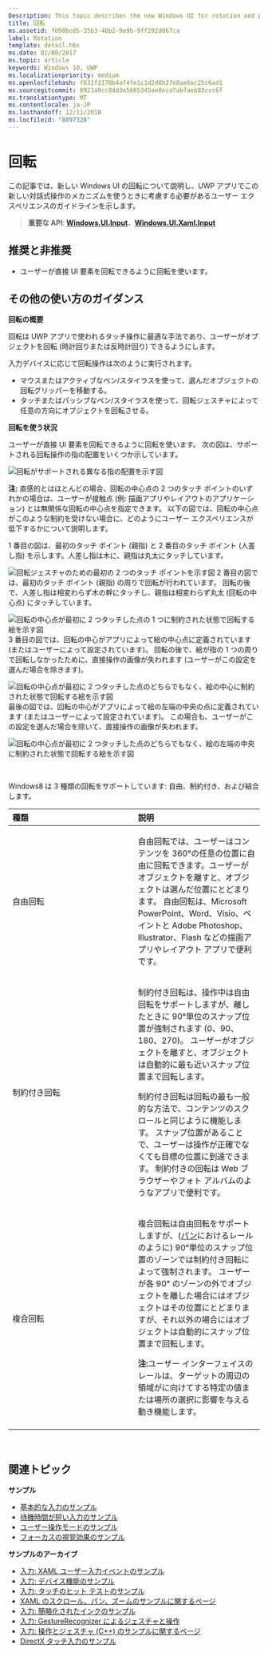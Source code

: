 ```yaml
---
Description: This topic describes the new Windows UI for rotation and provides user experience guidelines that should be considered when using this new interaction mechanism in your UWP app.
title: 回転
ms.assetid: f098bc05-35b3-46b2-9e9b-9ff292d067ca
label: Rotation
template: detail.hbs
ms.date: 02/08/2017
ms.topic: article
keywords: Windows 10, UWP
ms.localizationpriority: medium
ms.openlocfilehash: f631f3178b4af4fe1c1d2d8b27e8ae6ac25c6ad1
ms.sourcegitcommit: 8921a9cc0dd3e5665345ae8eca7ab7aeb83ccc6f
ms.translationtype: MT
ms.contentlocale: ja-JP
ms.lasthandoff: 12/11/2018
ms.locfileid: "8897328"
---
```

# <a name="rotation"></a>回転


この記事では、新しい Windows UI の回転について説明し、UWP アプリでこの新しい対話式操作のメカニズムを使うときに考慮する必要があるユーザー エクスペリエンスのガイドラインを示します。

> **重要な API**: [**Windows.UI.Input**](https://msdn.microsoft.com/library/windows/apps/br242084)、[**Windows.UI.Xaml.Input**](https://msdn.microsoft.com/library/windows/apps/br227994)

## <a name="dos-and-donts"></a>推奨と非推奨

-   ユーザーが直接 UI 要素を回転できるように回転を使います。

## <a name="additional-usage-guidance"></a>その他の使い方のガイダンス


**回転の概要**

回転は UWP アプリで使われるタッチ操作に最適な手法であり、ユーザーがオブジェクトを回転 (時計回りまたは反時計回り) できるようにします。

入力デバイスに応じて回転操作は次のように実行されます。

-   マウスまたはアクティブなペン/スタイラスを使って、選んだオブジェクトの回転グリッパーを移動する。
-   タッチまたはパッシブなペン/スタイラスを使って、回転ジェスチャによって任意の方向にオブジェクトを回転させる。

**回転を使う状況**

ユーザーが直接 UI 要素を回転できるように回転を使います。 次の図は、サポートされる回転操作の指の配置をいくつか示しています。

![回転がサポートされる異なる指の配置を示す図](images/ux-rotate-positions.png)

**注:** 直感的とはほとんどの場合、回転の中心点の 2 つのタッチ ポイントのいずれかの場合は、ユーザーが接触点 (例: 描画アプリやレイアウトのアプリケーション) とは無関係な回転の中心点を指定できます。 以下の図では、回転の中心点がこのような制約を受けない場合に、どのようにユーザー エクスペリエンスが低下するかについて説明します。

1 番目の図は、最初のタッチ ポイント (親指) と 2 番目のタッチ ポイント (人差し指) を示します。人差し指は木に、親指は丸太にタッチしています。

![回転ジェスチャのための最初の 2 つのタッチ ポイントを示す図](images/ux-rotate-points1.png)
2 番目の図では、最初のタッチ ポイント (親指) の周りで回転が行われています。 回転の後で、人差し指は相変わらず木の幹にタッチし、親指は相変わらず丸太 (回転の中心点) にタッチしています。

![回転の中心点が最初に 2 つタッチした点の 1 つに制約された状態で回転する絵を示す図](images/ux-rotate-points2.png)
3 番目の図では、回転の中心がアプリによって絵の中心点に定義されています (またはユーザーによって設定されています)。 回転の後で、絵が指の 1 つの周りで回転しなかったために、直接操作の画像が失われます (ユーザーがこの設定を選んだ場合を除きます)。

![回転の中心点が最初に 2 つタッチした点のどちらでもなく、絵の中心に制約された状態で回転する絵を示す図](images/ux-rotate-points3.png)
最後の図では、回転の中心がアプリによって絵の左端の中央の点に定義されています (またはユーザーによって設定されています)。 この場合も、ユーザーがこの設定を選んだ場合を除いて、直接操作の画像が失われます。

![回転の中心点が最初に 2 つタッチした点のどちらでもなく、絵の左端の中央に制約された状態で回転する絵を示す図](images/ux-rotate-points4.png)

 

Windows8 は 3 種類の回転をサポートしています: 自由、制約付き、および結合します。

<table>
<colgroup>
<col width="50%" />
<col width="50%" />
</colgroup>
<thead>
<tr class="header">
<th align="left">種類</th>
<th align="left">説明</th>
</tr>
</thead>
<tbody>
<tr class="odd">
<td align="left">自由回転</td>
<td align="left"><p>自由回転では、ユーザーはコンテンツを 360°の任意の位置に自由に回転できます。ユーザーがオブジェクトを離すと、オブジェクトは選んだ位置にとどまります。 自由回転は、Microsoft PowerPoint、Word、Visio、ペイントと Adobe Photoshop、Illustrator、Flash などの描画アプリやレイアウト アプリで便利です。</p></td>
</tr>
<tr class="even">
<td align="left">制約付き回転</td>
<td align="left"><p>制約付き回転は、操作中は自由回転をサポートしますが、離したときに 90°単位のスナップ位置が強制されます (0、90、180、270)。 ユーザーがオブジェクトを離すと、オブジェクトは自動的に最も近いスナップ位置まで回転します。</p>
<p>制約付き回転は回転の最も一般的な方法で、コンテンツのスクロールと同じように機能します。 スナップ位置があることで、ユーザーは操作が正確でなくても目標の位置に到達できます。 制約付きの回転は Web ブラウザーやフォト アルバムのようなアプリで便利です。</p></td>
</tr>
<tr class="odd">
<td align="left">複合回転</td>
<td align="left"><p>複合回転は自由回転をサポートしますが、(<a href="guidelines-for-panning.md">パン</a>におけるレールのように) 90°単位のスナップ位置のゾーンでは制約付き回転によって強制されます。 ユーザーが各 90° のゾーンの外でオブジェクトを離した場合にはオブジェクトはその位置にとどまりますが、それ以外の場合にはオブジェクトは自動的にスナップ位置まで回転します。</p>
<div class="alert">
<strong>注:</strong>ユーザー インターフェイスのレールは、ターゲットの周辺の領域がに向けてする特定の値または場所の選択に影響を与える動き機能します。
</div>
<div>
 
</div></td>
</tr>
</tbody>
</table>

 

## <a name="related-topics"></a>関連トピック


**サンプル**
* [基本的な入力のサンプル](https://go.microsoft.com/fwlink/p/?LinkID=620302)
* [待機時間が短い入力のサンプル](https://go.microsoft.com/fwlink/p/?LinkID=620304)
* [ユーザー操作モードのサンプル](https://go.microsoft.com/fwlink/p/?LinkID=619894)
* [フォーカスの視覚効果のサンプル](https://go.microsoft.com/fwlink/p/?LinkID=619895)

**サンプルのアーカイブ**
* [入力: XAML ユーザー入力イベントのサンプル](https://go.microsoft.com/fwlink/p/?linkid=226855)
* [入力: デバイス機能のサンプル](https://go.microsoft.com/fwlink/p/?linkid=231530)
* [入力: タッチのヒット テストのサンプル](https://go.microsoft.com/fwlink/p/?linkid=231590)
* [XAML のスクロール、パン、ズームのサンプルに関するページ](https://go.microsoft.com/fwlink/p/?linkid=251717)
* [入力: 簡略化されたインクのサンプル](https://go.microsoft.com/fwlink/p/?linkid=246570)
* [入力: GestureRecognizer によるジェスチャと操作](https://go.microsoft.com/fwlink/p/?LinkId=264995)
* [入力: 操作とジェスチャ (C++) のサンプルに関するページ](https://go.microsoft.com/fwlink/p/?linkid=231605)
* [DirectX タッチ入力のサンプル](https://go.microsoft.com/fwlink/p/?LinkID=231627)
 

 




